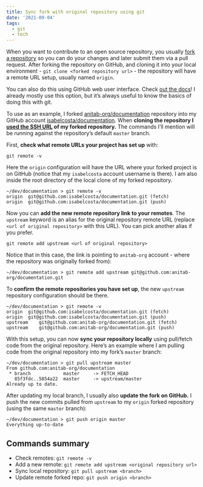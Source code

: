 ```yaml
---
title: Sync fork with original repository using git
date: '2021-09-04'
tags:
  - git
  - tech
---
```


When you want to contribute to an open source repository, you usually [fork a repository](https://docs.github.com/en/get-started/quickstart/fork-a-repo) so you can do your changes and later submit them via a pull request. After forking the repository on GitHub, and cloning it into your local environment - `git clone <forked repository url>` - the repository will have a remote URL setup, usually named `origin`.

You can also do this using GitHub web user interface. Check [out the docs](https://docs.github.com/en/github/collaborating-with-pull-requests/working-with-forks/syncing-a-fork)! I already mostly use this option, but it’s always useful to know the basics of doing this with git.

To use as an example, I forked [anitab-org/documentation](https://github.com/anitab-org/documentation) repository into my GitHub account [isabelcosta/documentation](https://github.com/isabelcosta/documentation). When **cloning the repository I [used the SSH URL](https://docs.github.com/en/get-started/getting-started-with-git/about-remote-repositories#about-remote-repositories) of my forked repository.** The commands I’ll mention will be running against the repository’s default `master` branch.

First, **check what remote URLs your project has set up** with:

```
git remote -v
```

Here the `origin` configuration will have the URL where your forked project is on GitHub (notice that my `isabelcosta` account username is there). I am also inside the root directory of the local clone of my forked repository.
```
~/dev/documentation > git remote -v
origin	git@github.com:isabelcosta/documentation.git (fetch)
origin	git@github.com:isabelcosta/documentation.git (push)
```

Now you can **add the new remote repository link to your remotes**. The `upstream` keyword is an alias for the original repository remote URL (replace `<url of original repository>` with this URL). You can pick another alias if you prefer.

```
git remote add upstream <url of original repository>
```

Notice that in this case, the link is pointing to `anitab-org` account - where the repository was originally forked from):
```
~/dev/documentation > git remote add upstream git@github.com:anitab-org/documentation.git
```

To **confirm the remote repositories you have set up**, the new `upstream` repository configuration should be there.
```
~/dev/documentation > git remote -v
origin	git@github.com:isabelcosta/documentation.git (fetch)
origin	git@github.com:isabelcosta/documentation.git (push)
upstream	git@github.com:anitab-org/documentation.git (fetch)
upstream	git@github.com:anitab-org/documentation.git (push)
```

With this setup, you can now **sync your repository locally** using pull/fetch code from the original repository. Here’s an example where I am pulling code from the original repository into my fork’s `master` branch:
```
~/dev/documentation > git pull upstream master
From github.com:anitab-org/documentation
 * branch            master     -> FETCH_HEAD
   85f3fdc..5854a22  master     -> upstream/master
Already up to date.
```

After updating my local branch, I usually also **update the fork on GitHub.** I push the new commits pulled from `upstream` to my `origin` forked repository (using the same `master` branch):
```
~/dev/documentation > git push origin master
Everything up-to-date
```

## Commands summary

- Check remotes: `git remote -v`
- Add a new remote: `git remote add upstream <original repository url>`
- Sync local repository: `git pull upstream <branch>`
- Update remote forked repo: `git push origin <branch>`

